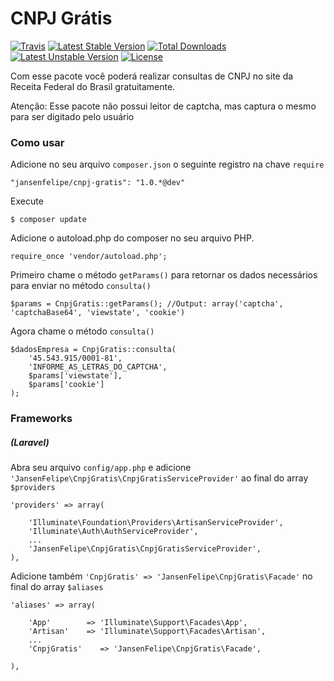 # CNPJ Grátis
[![Travis](https://travis-ci.org/jansenfelipe/cnpj-gratis.svg?branch=1.0)](https://travis-ci.org/jansenfelipe/cnpj-gratis)
[![Latest Stable Version](https://poser.pugx.org/jansenfelipe/cnpj-gratis/v/stable.svg)](https://packagist.org/packages/jansenfelipe/cnpj-gratis) [![Total Downloads](https://poser.pugx.org/jansenfelipe/cnpj-gratis/downloads.svg)](https://packagist.org/packages/jansenfelipe/cnpj-gratis) [![Latest Unstable Version](https://poser.pugx.org/jansenfelipe/cnpj-gratis/v/unstable.svg)](https://packagist.org/packages/jansenfelipe/cnpj-gratis) [![License](https://poser.pugx.org/jansenfelipe/cnpj-gratis/license.svg)](https://packagist.org/packages/jansenfelipe/cnpj-gratis)


Com esse pacote você poderá realizar consultas de CNPJ no site da Receita Federal do Brasil gratuitamente.

Atenção: Esse pacote não possui leitor de captcha, mas captura o mesmo para ser digitado pelo usuário

### Como usar

Adicione no seu arquivo `composer.json` o seguinte registro na chave `require`

    "jansenfelipe/cnpj-gratis": "1.0.*@dev"

Execute

    $ composer update

Adicione o autoload.php do composer no seu arquivo PHP.

    require_once 'vendor/autoload.php';  

Primeiro chame o método `getParams()` para retornar os dados necessários para enviar no método `consulta()` 

    $params = CnpjGratis::getParams(); //Output: array('captcha', 'captchaBase64', 'viewstate', 'cookie')

Agora chame o método `consulta()`

    $dadosEmpresa = CnpjGratis::consulta(
        '45.543.915/0001-81',
        'INFORME_AS_LETRAS_DO_CAPTCHA',
        $params['viewstate'],
        $params['cookie']
    );


### Frameworks

##### (Laravel)

Abra seu arquivo `config/app.php` e adicione `'JansenFelipe\CnpjGratis\CnpjGratisServiceProvider'` ao final do array `$providers`

    'providers' => array(

        'Illuminate\Foundation\Providers\ArtisanServiceProvider',
        'Illuminate\Auth\AuthServiceProvider',
        ...
        'JansenFelipe\CnpjGratis\CnpjGratisServiceProvider',
    ),

Adicione também `'CnpjGratis' => 'JansenFelipe\CnpjGratis\Facade'` no final do array `$aliases`

    'aliases' => array(

        'App'        => 'Illuminate\Support\Facades\App',
        'Artisan'    => 'Illuminate\Support\Facades\Artisan',
        ...
        'CnpjGratis'    => 'JansenFelipe\CnpjGratis\Facade',

    ),
